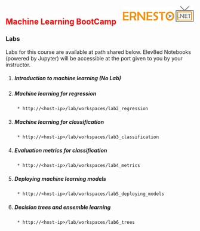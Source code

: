 <img align="right" src="./logo.png">

<h2><span style="color:red;">Machine Learning BootCamp</span></h2>


### Labs

Labs for this course are available at path shared below. Elev8ed Notebooks (powered by Jupyter) will be accessible at the port given to you by your instructor.

1. ##### Introduction to machine learning (No Lab)
2. ##### Machine learning for regression
		* http://<host-ip>/lab/workspaces/lab2_regression
3. ##### Machine learning for classification
		* http://<host-ip>/lab/workspaces/lab3_classification
4. ##### Evaluation metrics for classification
		* http://<host-ip>/lab/workspaces/lab4_metrics
5. ##### Deploying machine learning models
		* http://<host-ip>/lab/workspaces/lab5_deploying_models
6. ##### Decision trees and ensemble learning
		* http://<host-ip>/lab/workspaces/lab6_trees
